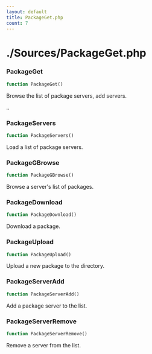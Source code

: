 ```yaml
---
layout: default
title: PackageGet.php
count: 7
---
```


# ./Sources/PackageGet.php

### PackageGet

```php
function PackageGet()
```
Browse the list of package servers, add servers.

..


### PackageServers

```php
function PackageServers()
```
Load a list of package servers.




### PackageGBrowse

```php
function PackageGBrowse()
```
Browse a server's list of packages.




### PackageDownload

```php
function PackageDownload()
```
Download a package.




### PackageUpload

```php
function PackageUpload()
```
Upload a new package to the directory.




### PackageServerAdd

```php
function PackageServerAdd()
```
Add a package server to the list.




### PackageServerRemove

```php
function PackageServerRemove()
```
Remove a server from the list.




